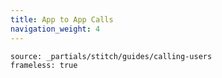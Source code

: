 ```yaml
---
title: App to App Calls
navigation_weight: 4
---
```


```tabbed_content
source: _partials/stitch/guides/calling-users
frameless: true
```
